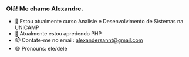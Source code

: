 ### Olá! Me chamo Alexandre.

- 🔭 Estou atualmente curso Analisie e Desenvolvimento de Sistemas na UNICAMP 
- 🌱 Atualmente estou apredendo PHP
- 📫 Contate-me no emai : alexandersannt@gmail.com
- 😄 Pronouns: ele/dele


